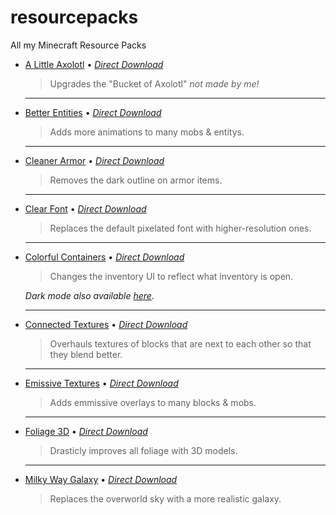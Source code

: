 # resourcepacks
All my Minecraft Resource Packs

* [A Little Axolotl](https://github.com/JoshMerlino/resourcepacks/tree/master/A%20Little%20Axolotl) • *[Direct Download](https://github.com/JoshMerlino/resourcepacks/blob/downloads/A%20Little%20Axolotl.zip?raw=true)*
 
  > Upgrades the "Bucket of Axolotl" *not made by me!*
  
  ---

* [Better Entities](https://github.com/JoshMerlino/resourcepacks/tree/master/Better%20Entities) • *[Direct Download](https://github.com/JoshMerlino/resourcepacks/blob/downloads/Better%20Entities.zip?raw=true)*
 
  > Adds more animations to many mobs & entitys.
  
  ---
  
* [Cleaner Armor](https://github.com/JoshMerlino/resourcepacks/tree/master/Cleaner%20Armor) • *[Direct Download](https://github.com/JoshMerlino/resourcepacks/blob/downloads/Cleaner%20Armor.zip?raw=true)*
  
  > Removes the dark outline on armor items.
  
  ---
  
* [Clear Font](https://github.com/JoshMerlino/resourcepacks/tree/master/Clear%20Font) • *[Direct Download](https://github.com/JoshMerlino/resourcepacks/blob/downloads/Clear%20Font.zip?raw=true)*
  
  > Replaces the default pixelated font with higher-resolution ones.

  ---

* [Colorful Containers](https://github.com/JoshMerlino/resourcepacks/tree/master/Colorful%20Containers%20(light)) • *[Direct Download](https://github.com/JoshMerlino/resourcepacks/blob/downloads/Colorful%20Containers%20(light).zip?raw=true)*
  
  > Changes the inventory UI to reflect what inventory is open.
  
  *Dark mode also available [here](https://github.com/JoshMerlino/resourcepacks/tree/master/Colorful%20Containers%20(dark)).*

  ---

* [Connected Textures](https://github.com/JoshMerlino/resourcepacks/tree/master/Connected%20Textures) • *[Direct Download](https://github.com/JoshMerlino/resourcepacks/blob/downloads/Connected%20Textures.zip?raw=true)*
  
  > Overhauls textures of blocks that are next to each other so that they blend better.

  ---

* [Emissive Textures](https://github.com/JoshMerlino/resourcepacks/tree/master/Emissive%20Textures) • *[Direct Download](https://github.com/JoshMerlino/resourcepacks/blob/downloads/Emissive%20Textures.zip?raw=true)*

  > Adds emmissive overlays to many blocks & mobs.
  
  ---
  
* [Foliage 3D](https://github.com/JoshMerlino/resourcepacks/tree/master/Foliage%203D) • *[Direct Download](https://github.com/JoshMerlino/resourcepacks/blob/downloads/Foliage%203D.zip?raw=true)*

  > Drasticly improves all foliage with 3D models.

  ---

* [Milky Way Galaxy](https://github.com/JoshMerlino/resourcepacks/tree/master/Milky%20Way%20Galaxy) • *[Direct Download](https://github.com/JoshMerlino/resourcepacks/blob/downloads/BMilky%20Way%20Galaxy.zip?raw=true)*

  > Replaces the overworld sky with a more realistic galaxy.
